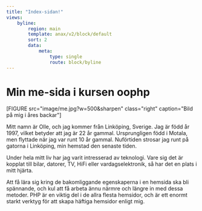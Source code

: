 ```yaml
---
title: "Index-sidan!"
views:
    byline:
        region: main
        template: anax/v2/block/default
        sort: 2
        data:
            meta:
                type: single
                route: block/byline
---
```

Min me-sida i kursen oophp
=========================

[FIGURE src="image/me.jpg?w=500&sharpen" class="right" caption="Bild på mig i åres backar"]

Mitt namn är Olle, och jag kommer från Linköping, Sverige. Jag är född år 1997, vilket betyder att jag är 22 år gammal.
Ursprungligen född i Motala, men flyttade när jag var runt 10 år gammal. Nuförtiden strosar jag runt på gatorna i Linköping, min hemstad den senaste tiden.

Under hela mitt liv har jag varit intresserad av teknologi. Vare sig det är kopplat till bilar, datorer, TV, HiFi eller vardagselektronik, så har det en plats i mitt hjärta.

Att få lära sig kring de bakomliggande egenskaperna i en hemsida ska bli spännande, och kul att få arbeta ännu närmre och längre in med dessa metoder. PHP är en viktig del i de allra flesta hemsidor, och är ett enormt starkt verktyg för att skapa häftiga hemsidor enligt mig.
